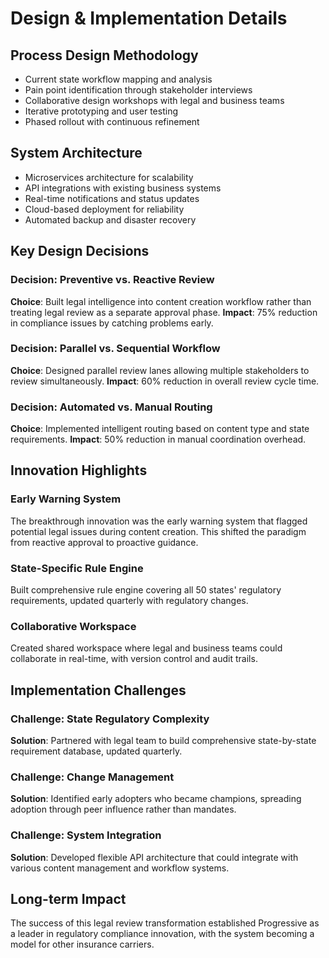 # Design & Implementation Details

## Process Design Methodology
- Current state workflow mapping and analysis
- Pain point identification through stakeholder interviews
- Collaborative design workshops with legal and business teams
- Iterative prototyping and user testing
- Phased rollout with continuous refinement

## System Architecture
- Microservices architecture for scalability
- API integrations with existing business systems
- Real-time notifications and status updates
- Cloud-based deployment for reliability
- Automated backup and disaster recovery

## Key Design Decisions

### Decision: Preventive vs. Reactive Review
**Choice**: Built legal intelligence into content creation workflow rather than treating legal review as a separate approval phase.
**Impact**: 75% reduction in compliance issues by catching problems early.

### Decision: Parallel vs. Sequential Workflow
**Choice**: Designed parallel review lanes allowing multiple stakeholders to review simultaneously.
**Impact**: 60% reduction in overall review cycle time.

### Decision: Automated vs. Manual Routing
**Choice**: Implemented intelligent routing based on content type and state requirements.
**Impact**: 50% reduction in manual coordination overhead.

## Innovation Highlights

### Early Warning System
The breakthrough innovation was the early warning system that flagged potential legal issues during content creation. This shifted the paradigm from reactive approval to proactive guidance.

### State-Specific Rule Engine
Built comprehensive rule engine covering all 50 states' regulatory requirements, updated quarterly with regulatory changes.

### Collaborative Workspace
Created shared workspace where legal and business teams could collaborate in real-time, with version control and audit trails.

## Implementation Challenges

### Challenge: State Regulatory Complexity
**Solution**: Partnered with legal team to build comprehensive state-by-state requirement database, updated quarterly.

### Challenge: Change Management
**Solution**: Identified early adopters who became champions, spreading adoption through peer influence rather than mandates.

### Challenge: System Integration
**Solution**: Developed flexible API architecture that could integrate with various content management and workflow systems.

## Long-term Impact
The success of this legal review transformation established Progressive as a leader in regulatory compliance innovation, with the system becoming a model for other insurance carriers.
